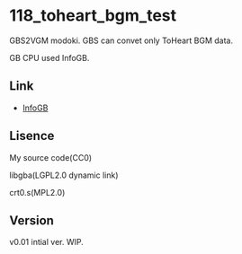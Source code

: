 # 118_toheart_bgm_test

GBS2VGM modoki. GBS can convet only ToHeart BGM data.

GB CPU used InfoGB.

## Link

- [InfoGB](https://github.com/jay-kumogata/InfoGB)

## Lisence

My source code(CC0)

libgba(LGPL2.0 dynamic link)

crt0.s(MPL2.0)

## Version

v0.01 intial ver. WIP.
